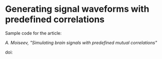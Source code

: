 # Generating signal waveforms with predefined correlations
Sample code for the article: 

_A. Moiseev, "Simulating brain signals with predefined mutual correlations"_

doi:


